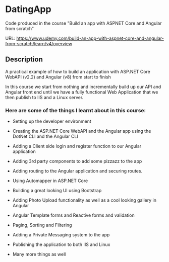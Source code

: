# DatingApp
Code produced in the course "Build an app with ASPNET Core and Angular from scratch"

URL: https://www.udemy.com/build-an-app-with-aspnet-core-and-angular-from-scratch/learn/v4/overview

## Description

A practical example of how to build an application with ASP.NET Core WebAPI (v2.2) and Angular (v8) from start to finish

In this course we start from nothing and incrementally build up our API and Angular front end until we have a fully functional Web Application that we then publish to IIS and a Linux server.

### Here are some of the things I learnt about in this course:
- Setting up the developer environment


- Creating the ASP.NET Core WebAPI and the Angular app using the DotNet CLI and the Angular CLI


- Adding a Client side login and register function to our Angular application


- Adding 3rd party components to add some pizzazz to the app


- Adding routing to the Angular application and securing routes.


- Using Automapper in ASP.NET Core


- Building a great looking UI using Bootstrap


- Adding Photo Upload functionality as well as a cool looking gallery in Angular


- Angular Template forms and Reactive forms and validation


- Paging, Sorting and Filtering


- Adding a Private Messaging system to the app


- Publishing the application to both IIS and Linux

- Many more things as well


